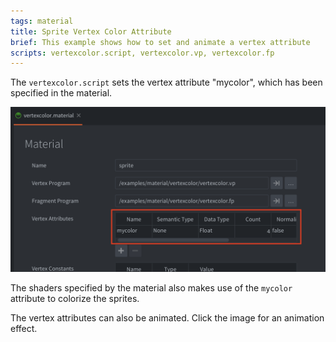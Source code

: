 ```yaml
---
tags: material
title: Sprite Vertex Color Attribute
brief: This example shows how to set and animate a vertex attribute
scripts: vertexcolor.script, vertexcolor.vp, vertexcolor.fp
---
```


The `vertexcolor.script` sets the vertex attribute "mycolor", which has been specified in the material.

![vertex attribute material](vertexcolor-material.png)

The shaders specified by the material also makes use of the `mycolor` attribute to colorize the sprites.

The vertex attributes can also be animated. Click the image for an animation effect.
